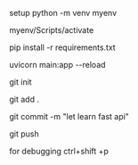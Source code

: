 setup
python -m venv myenv

myenv/Scripts/activate

pip install -r requirements.txt

uvicorn main:app --reload


git init

git add .

git commit -m "let learn fast api"

git push

for debugging ctrl+shift +p

